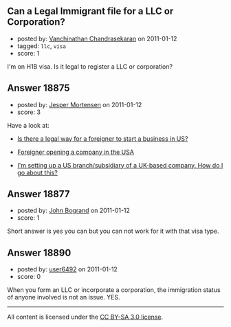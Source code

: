 ## Can a Legal Immigrant file for a LLC or Corporation?

- posted by: [Vanchinathan Chandrasekaran](https://stackexchange.com/users/-1/6546-vanchinathan-chandrasekaran) on 2011-01-12
- tagged: `llc`, `visa`
- score: 1

I'm on H1B visa. Is it legal to register a LLC or corporation?



## Answer 18875

- posted by: [Jesper Mortensen](https://stackexchange.com/users/-1/1261-jesper-mortensen) on 2011-01-12
- score: 3

<p>Have a look at:</p>

<ul>
<li><p><a href="http://answers.onstartups.com/questions/5955/is-there-a-legal-way-for-a-foreigner-to-start-a-business-in-us">Is there a legal way for a foreigner to start a business in US?</a></p></li>
<li><p><a href="http://answers.onstartups.com/questions/15131/foreigner-opening-a-company-in-the-usa">Foreigner opening a company in the USA</a></p></li>
<li><p><a href="http://answers.onstartups.com/questions/10986/im-setting-up-a-us-branch-subsidiary-of-a-uk-based-company-how-do-i-go-about-th">I'm setting up a US branch/subsidiary of a UK-based company. How do I go about this?</a></p></li>
</ul>



## Answer 18877

- posted by: [John Bogrand](https://stackexchange.com/users/-1/3577-john-bogrand) on 2011-01-12
- score: 1

Short answer is yes you can but you can not work for it with that visa type.


## Answer 18890

- posted by: [user6492](https://stackexchange.com/users/-1/6492-user6492) on 2011-01-12
- score: 0

When you form an LLC or incorporate a corporation, the immigration status of anyone involved is not an issue.  YES.



---

All content is licensed under the [CC BY-SA 3.0 license](https://creativecommons.org/licenses/by-sa/3.0/).
